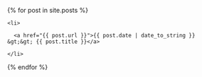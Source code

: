 <ul>

  {% for post in site.posts %}

    <li>

      <a href="{{ post.url }}">{{ post.date | date_to_string }} &gt;&gt; {{ post.title }}</a>

    </li>

  {% endfor %}

</ul>